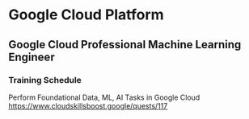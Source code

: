 # Google Cloud Platform
## Google Cloud Professional Machine Learning Engineer

### Training Schedule
Perform Foundational Data, 
ML, AI Tasks in Google Cloud
https://www.cloudskillsboost.google/quests/117
